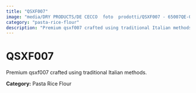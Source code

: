 ```yaml
---
title: "QSXF007"
image: "media/DRY PRODUCTS/DE CECCO  foto  prodotti/QSXF007 - 65007QE-05.jpg"
category: "pasta-rice-flour"
description: "Premium qsxf007 crafted using traditional Italian methods."
---
```


# QSXF007

Premium qsxf007 crafted using traditional Italian methods.

**Category:** Pasta Rice Flour
